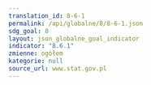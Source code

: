 ```yaml
---
translation_id: 8-6-1
permalink: /api/globalne/8/8-6-1.json
sdg_goal: 8
layout: json_globalne_goal_indicator
indicator: "8.6.1"
zmienne: ogółem
kategorie: null
source_url: www.stat.gov.pl
---
```

